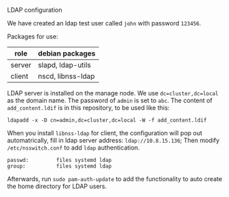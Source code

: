LDAP configuration

We have created an ldap test user called `john` with password `123456`.

Packages for use:

| role   |  debian packages  |
|--------|-------------------|
| server | slapd, ldap-utils |
| client | nscd, libnss-ldap |

LDAP server is installed on the manage node.  We use `dc=cluster,dc=local` as the domain name. The password of `admin` is set to `abc`. The content of `add_content.ldif`
is in this repository, to be used like this:
```
ldapadd -x -D cn=admin,dc=cluster,dc=local -W -f add_content.ldif
```

When you install `libnss-ldap` for client, the configuration will pop out automatrically, fill in ldap server address: `ldap://10.8.15.136`; Then modify `/etc/nsswitch.conf` to add `ldap` authentication.
```
passwd:         files systemd ldap
group:          files systemd ldap
```
Afterwards, run `sudo pam-auth-update` to add the functionality to auto create the home directory for LDAP users.